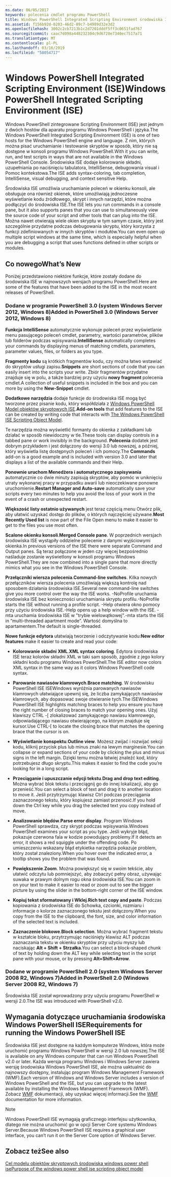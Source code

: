 ```yaml
---
ms.date: 06/05/2017
keywords: polecenia cmdlet programu PowerShell
title: Windows PowerShell Integrated Scripting Environment środowiska ISE
ms.assetid: f156b92d-0203-46d2-89c7-b4989d32e3d2
ms.openlocfilehash: 3002c2cb7213b1c2d7201dddf5ff3c0651fad767
ms.sourcegitcommit: caac7d098a448232304c9d6728e7340ec7517a71
ms.translationtype: MT
ms.contentlocale: pl-PL
ms.lasthandoff: 03/16/2019
ms.locfileid: "58054717"
---
```

# <a name="windows-powershell-integrated-scripting-environment-ise"></a><span data-ttu-id="676b2-103">Windows PowerShell Integrated Scripting Environment (ISE)</span><span class="sxs-lookup"><span data-stu-id="676b2-103">Windows PowerShell Integrated Scripting Environment (ISE)</span></span>

<span data-ttu-id="676b2-104">Windows PowerShell zintegrowane Scripting Environment (ISE) jest jednym z dwóch hostów dla aparatu programu Windows PowerShell i języka.</span><span class="sxs-lookup"><span data-stu-id="676b2-104">The Windows PowerShell Integrated Scripting Environment (ISE) is one of two hosts for the Windows PowerShell engine and language.</span></span> <span data-ttu-id="676b2-105">Z nim, których można pisać uruchamianie i testowanie skryptów w sposób, który nie są dostępne w konsoli programu Windows PowerShell.</span><span class="sxs-lookup"><span data-stu-id="676b2-105">With it you can write, run, and test scripts in ways that are not available in the Windows PowerShell Console.</span></span> <span data-ttu-id="676b2-106">Środowiska ISE dodaje kolorowanie składni, uzupełniania po naciśnięciu tabulatora, IntelliSense, debugowania visual i Pomoc kontekstowa.</span><span class="sxs-lookup"><span data-stu-id="676b2-106">The ISE adds syntax-coloring, tab completion, IntelliSense, visual debugging, and context sensitive Help.</span></span>

<span data-ttu-id="676b2-107">Środowiska ISE umożliwia uruchamianie poleceń w okienku konsoli, ale obsługuje ona również okienek, które umożliwiają jednoczesne wyświetlanie kodu źródłowego, skrypt i innych narzędzi, które można podłączyć do środowiska ISE.</span><span class="sxs-lookup"><span data-stu-id="676b2-107">The ISE lets you run commands in a console pane, but it also supports panes that you can use to simultaneously view the source code of your script and other tools that can plug into the ISE.</span></span> <span data-ttu-id="676b2-108">Można nawet otwierają wiele okien skryptu w tym samym czasie, który jest szczególnie przydatne podczas debugowania skryptu, który korzysta z funkcji zdefiniowanych w innych skryptów i modułów.</span><span class="sxs-lookup"><span data-stu-id="676b2-108">You can even open up multiple script windows at the same time, which is especially helpful when you are debugging a script that uses functions defined in other scripts or modules.</span></span>

## <a name="whats-new"></a><span data-ttu-id="676b2-109">Co nowego</span><span class="sxs-lookup"><span data-stu-id="676b2-109">What’s New</span></span>

<span data-ttu-id="676b2-110">Poniżej przedstawiono niektóre funkcje, które zostały dodane do środowiska ISE w najnowszych wersjach programu PowerShell.</span><span class="sxs-lookup"><span data-stu-id="676b2-110">Here are some of the features that have been added to the ISE in the most recent releases of PowerShell.</span></span>

### <a name="added-in-powershell-30-windows-server-2012-windows-8"></a><span data-ttu-id="676b2-111">Dodane w programie PowerShell 3.0 (system Windows Server 2012, Windows 8)</span><span class="sxs-lookup"><span data-stu-id="676b2-111">Added in PowerShell 3.0 (Windows Server 2012, Windows 8)</span></span>

<span data-ttu-id="676b2-112">**Funkcja IntelliSense** automatycznie wykonuje poleceń przez wyświetlanie menu pasującego poleceń cmdlet, parametry, wartości parametrów, plików lub folderów podczas wpisywania.</span><span class="sxs-lookup"><span data-stu-id="676b2-112">**IntelliSense** automatically completes your commands by displaying menus of matching cmdlets, parameters, parameter values, files, or folders as you type.</span></span>

<span data-ttu-id="676b2-113">**Fragmenty kodu** są krótkich fragmentów kodu, czy można łatwo wstawiać do skryptów usługi zapisu.</span><span class="sxs-lookup"><span data-stu-id="676b2-113">**Snippets** are short sections of code that you can easily insert into the scripts your write.</span></span> <span data-ttu-id="676b2-114">Zbiór fragmentów przydatne znajduje się w polu, a także bardziej przy użyciu **nowy fragment** polecenia cmdlet.</span><span class="sxs-lookup"><span data-stu-id="676b2-114">A collection of useful snippets is included in the box and you can more by using the **New-Snippet** cmdlet.</span></span>

<span data-ttu-id="676b2-115">**Dodatkowe narzędzia** dodaje funkcje do środowiska ISE mogą być tworzone przez pisanie kodu, który współdziała z [Windows PowerShell Model obiektów skryptowych ISE](../../core-powershell/ise/The-ISE-Object-Model-Hierarchy.md).</span><span class="sxs-lookup"><span data-stu-id="676b2-115">**Add-on tools** that add features to the ISE can be created by writing code that interacts with [The Windows PowerShell ISE Scripting Object Model](../../core-powershell/ise/The-ISE-Object-Model-Hierarchy.md).</span></span>

<span data-ttu-id="676b2-116">Te narzędzia można wyświetlić formanty do okienka z zakładkami lub działać w sposób niewidoczny w tle.</span><span class="sxs-lookup"><span data-stu-id="676b2-116">These tools can display controls in a tabbed pane or work invisibly in the background.</span></span> <span data-ttu-id="676b2-117">**Polecenia** dodatek jest dobrym przykładem i jest dołączony do wersji 3.0 lub nowszej, a później, który wyświetla listę dostępnych poleceń i ich pomocy.</span><span class="sxs-lookup"><span data-stu-id="676b2-117">The **Commands** add-on is a good example and is included with version 3.0 and later that displays a list of the available commands and their Help.</span></span>

<span data-ttu-id="676b2-118">**Ponownie uruchom Menedżera i automatycznego zapisywania** automatycznie co dwie minuty zapisują skryptów, aby pomóc w uniknięciu utraty wykonanej pracy w przypadku awarii lub nieoczekiwane ponowne uruchomienie.</span><span class="sxs-lookup"><span data-stu-id="676b2-118">**Restart Manager and Auto-save** automatically save your scripts every two minutes to help you avoid the loss of your work in the event of a crash or unexpected restart.</span></span>

<span data-ttu-id="676b2-119">**Większość listy ostatnio używanych** jest teraz częścią menu Otwórz plik, aby ułatwić uzyskać dostęp do plików, o których najczęściej używane.</span><span class="sxs-lookup"><span data-stu-id="676b2-119">**Most Recently Used list** is now part of the File Open menu to make it easier to get to the files you use most often.</span></span>

<span data-ttu-id="676b2-120">**Scalone okienku konsoli**.</span><span class="sxs-lookup"><span data-stu-id="676b2-120">**Merged Console pane**.</span></span> <span data-ttu-id="676b2-121">W poprzednich wersjach środowiska ISE wystąpiły oddzielne polecenie z danymi wyjściowymi okienka.</span><span class="sxs-lookup"><span data-stu-id="676b2-121">In previous versions of the ISE there were separate Command and Output panes.</span></span> <span data-ttu-id="676b2-122">Są teraz połączone w jeden czy więcej bezpośrednio naśladuje zostanie wyświetlony w konsoli programu Windows PowerShell.</span><span class="sxs-lookup"><span data-stu-id="676b2-122">They are now combined into a single pane that more directly mimics what you see in the Windows PowerShell Console.</span></span>

<span data-ttu-id="676b2-123">**Przełączniki wiersza polecenia**.</span><span class="sxs-lookup"><span data-stu-id="676b2-123">**Command-line switches**.</span></span> <span data-ttu-id="676b2-124">Kilka nowych przełączników wiersza polecenia umożliwiają większą kontrolę nad sposobem działania środowiska ISE.</span><span class="sxs-lookup"><span data-stu-id="676b2-124">Several new command-line switches give you more control over the way the ISE works.</span></span> <span data-ttu-id="676b2-125">-NoProfile uruchamia środowiska ISE bez konieczności uruchamiania skryptu profilu.</span><span class="sxs-lookup"><span data-stu-id="676b2-125">-NoProfile starts the ISE without running a profile script.</span></span> <span data-ttu-id="676b2-126">-Help otwiera okno pomocy przy użyciu środowiska ISE.</span><span class="sxs-lookup"><span data-stu-id="676b2-126">-Help opens up a help window with the ISE.</span></span> <span data-ttu-id="676b2-127">-mta uruchamia środowiska ISE w "trybie wielowątkowej".</span><span class="sxs-lookup"><span data-stu-id="676b2-127">-mta starts the ISE in “multi-threaded apartment mode”.</span></span> <span data-ttu-id="676b2-128">Wartość domyślna to apartamentem.</span><span class="sxs-lookup"><span data-stu-id="676b2-128">The default is single-threaded.</span></span>

<span data-ttu-id="676b2-129">**Nowe funkcje edytora** ułatwiają tworzenie i odczytywanie kodu:</span><span class="sxs-lookup"><span data-stu-id="676b2-129">**New editor features** make it easier to create and read your code:</span></span>

- <span data-ttu-id="676b2-130">**Kolorowanie składni XML**.</span><span class="sxs-lookup"><span data-stu-id="676b2-130">**XML syntax coloring**.</span></span> <span data-ttu-id="676b2-131">Edytora środowiska ISE teraz kolorów składni XML w taki sam sposób, zgodnie z jego kolory składni kodu programu Windows PowerShell.</span><span class="sxs-lookup"><span data-stu-id="676b2-131">The ISE editor now colors XML syntax in the same way as it colors Windows PowerShell code syntax.</span></span>

- <span data-ttu-id="676b2-132">**Parowanie nawiasów klamrowych**.</span><span class="sxs-lookup"><span data-stu-id="676b2-132">**Brace matching**.</span></span> <span data-ttu-id="676b2-133">W środowisku PowerShell ISE ISEWindows wyróżnia parowanych nawiasów klamrowych ułatwiające upewnij się, że liczba zamykających nawiasów klamrowych, aby dopasować swoje otwieranie tych.</span><span class="sxs-lookup"><span data-stu-id="676b2-133">The ISEWindows PowerShell ISE highlights matching braces to help you ensure you have the right number of closing braces to match your opening ones.</span></span> <span data-ttu-id="676b2-134">Użyj klawiszy CTRL -\[ zlokalizować zamykającego nawiasu klamrowego, odpowiadającego nawiasu otwierającego, na którym znajduje się kursor.</span><span class="sxs-lookup"><span data-stu-id="676b2-134">Use CTRL-\[ to locate the closing brace that matches the opening brace that the cursor is on.</span></span>

- <span data-ttu-id="676b2-135">**Wyświetlanie konspektu**.</span><span class="sxs-lookup"><span data-stu-id="676b2-135">**Outline view**.</span></span> <span data-ttu-id="676b2-136">Możesz zwijać i rozwijać sekcji kodu, kliknij przycisk plus lub minus znaki na lewym marginesie.</span><span class="sxs-lookup"><span data-stu-id="676b2-136">You can collapse or expand sections of your code by clicking the plus and minus signs in the left margin.</span></span> <span data-ttu-id="676b2-137">Dzięki temu można łatwiej znaleźć kod, który potrzebujesz długo skryptu.</span><span class="sxs-lookup"><span data-stu-id="676b2-137">This makes it easier to find the code you’re looking for in a long script.</span></span>

- <span data-ttu-id="676b2-138">**Przeciąganie i upuszczanie edycji tekstu**.</span><span class="sxs-lookup"><span data-stu-id="676b2-138">**Drag and drop text editing**.</span></span> <span data-ttu-id="676b2-139">Można wybrać blok tekstu i przeciągnij go do innej lokalizacji, aby go przenieść.</span><span class="sxs-lookup"><span data-stu-id="676b2-139">You can select a block of text and drag it to another location to move it.</span></span> <span data-ttu-id="676b2-140">Jeśli przytrzymując klawisz Ctrl podczas przeciągania zaznaczonego tekstu, który kopiujesz zamiast przenosić.</span><span class="sxs-lookup"><span data-stu-id="676b2-140">If you hold down the Ctrl key while you drag the selected text you copy instead of move.</span></span>

- <span data-ttu-id="676b2-141">**Analizowanie błędów**.</span><span class="sxs-lookup"><span data-stu-id="676b2-141">**Parse error display**.</span></span> <span data-ttu-id="676b2-142">Program Windows PowerShell sprawdza, czy skrypt podczas wpisywania.</span><span class="sxs-lookup"><span data-stu-id="676b2-142">Windows PowerShell examines your script as you type.</span></span> <span data-ttu-id="676b2-143">Jeśli wykryje błąd, pokazuje czerwona fala w kodzie powodujący problemy.</span><span class="sxs-lookup"><span data-stu-id="676b2-143">If it detects an error, it shows a red squiggle under the offending code.</span></span> <span data-ttu-id="676b2-144">Po umieszczeniu wskazany błąd etykietka narzędzia pokazuje problem, który został znaleziony.</span><span class="sxs-lookup"><span data-stu-id="676b2-144">When you hover over the indicated error, a tooltip shows you the problem that was found.</span></span>

- <span data-ttu-id="676b2-145">**Powiększenie**.</span><span class="sxs-lookup"><span data-stu-id="676b2-145">**Zoom**.</span></span> <span data-ttu-id="676b2-146">Można powiększyć się w swoim tekście, aby ułatwić odczytu lub pomniejszyć, aby zobaczyć pełny obraz, używając suwaka w prawym dolnym rogu okna środowiska ISE.</span><span class="sxs-lookup"><span data-stu-id="676b2-146">You can zoom in on your text to make it easier to read or zoom out to see the bigger picture by using the slider in the bottom-right corner of the ISE window.</span></span>

- <span data-ttu-id="676b2-147">**Kopiuj tekst sformatowany i Wklej**.</span><span class="sxs-lookup"><span data-stu-id="676b2-147">**Rich text copy and paste**.</span></span> <span data-ttu-id="676b2-148">Podczas kopiowania z środowiska ISE do Schowka, czcionki, rozmiaru i informacje o kolorze zaznaczonego tekstu jest dołączony.</span><span class="sxs-lookup"><span data-stu-id="676b2-148">When you copy from the ISE to the clipboard, the font, size, and color information of the selected text is included.</span></span>

- <span data-ttu-id="676b2-149">**Zaznaczenie blokowe**.</span><span class="sxs-lookup"><span data-stu-id="676b2-149">**Block selection**.</span></span> <span data-ttu-id="676b2-150">Można wybrać fragment tekstu w kształcie bloku, przytrzymując naciśnięty klawisz ALT podczas zaznaczania tekstu w okienku skryptów przy użyciu myszy lub naciskając **Alt + Shift + Strzałka**.</span><span class="sxs-lookup"><span data-stu-id="676b2-150">You can select a block-shaped chunk of text by holding down the ALT key while selecting text in the script pane with your mouse, or by pressing **Alt+Shift+Arrow**.</span></span>

### <a name="added-in-powershell-20-windows-server-2008-r2-windows-7"></a><span data-ttu-id="676b2-151">Dodane w programie PowerShell 2.0 (system Windows Server 2008 R2, Windows 7)</span><span class="sxs-lookup"><span data-stu-id="676b2-151">Added in PowerShell 2.0 (Windows Server 2008 R2, Windows 7)</span></span>

<span data-ttu-id="676b2-152">Środowiska ISE został wprowadzony przy użyciu programu PowerShell w wersji 2.0.</span><span class="sxs-lookup"><span data-stu-id="676b2-152">The ISE was introduced with PowerShell v2.0.</span></span>

## <a name="requirements-for-running-the-windows-powershell-ise"></a><span data-ttu-id="676b2-153">Wymagania dotyczące uruchamiania środowiska Windows PowerShell ISE</span><span class="sxs-lookup"><span data-stu-id="676b2-153">Requirements for running the Windows PowerShell ISE</span></span>

<span data-ttu-id="676b2-154">Środowiska ISE jest dostępne na każdym komputerze Windows, która może uruchomić programu Windows PowerShell w wersji 2.0 lub nowszej.</span><span class="sxs-lookup"><span data-stu-id="676b2-154">The ISE is available on any Windows computer that can run Windows PowerShell v2.0 or later.</span></span> <span data-ttu-id="676b2-155">Każda wersja programu Windows i Windows Server zawiera wersję środowiska Windows PowerShell ISE, ale można uaktualnić do najnowszy dostępny, instalując program Windows Management Framework (WMF).</span><span class="sxs-lookup"><span data-stu-id="676b2-155">Each version of Windows and Windows Server includes a version of Windows PowerShell and the ISE, but you can upgrade to the latest available by installing the Windows Management Framework (WMF).</span></span> <span data-ttu-id="676b2-156">Zobacz [WMF](/powershell/wmf) dokumentacji, aby uzyskać więcej informacji.</span><span class="sxs-lookup"><span data-stu-id="676b2-156">See the [WMF](/powershell/wmf) documentation for more information.</span></span>

> [!NOTE]
> <span data-ttu-id="676b2-157">Windows PowerShell ISE wymagają graficznego interfejsu użytkownika, dlatego nie można uruchomić go w opcji Server Core systemu Windows Server.</span><span class="sxs-lookup"><span data-stu-id="676b2-157">Because Windows PowerShell ISE requires a graphical user interface, you can’t run it on the Server Core option of Windows Server.</span></span>

## <a name="see-also"></a><span data-ttu-id="676b2-158">Zobacz też</span><span class="sxs-lookup"><span data-stu-id="676b2-158">See also</span></span>

[<span data-ttu-id="676b2-159">Cel modelu obiektów skryptowych środowiska windows power shell ise</span><span class="sxs-lookup"><span data-stu-id="676b2-159">Purpose of the windows power shell ise scripting object model</span></span>](../../core-powershell/ise/Purpose-of-the-Windows-PowerShell-ISE-Scripting-Object-Model.md)
